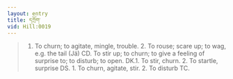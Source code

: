 ```yaml
---
layout: entry
title: དཀྲོག་
vid: Hill:0019
---
```

> 1. To churn; to agitate, mingle, trouble. 2. To rouse; scare up; to wag, e.g. the tail (Jä) CD. To stir up; to churn; to give a feeling of surprise to; to disturb; to open. DK.1. To stir, churn. 2. To startle, surprise DS. 1. To churn, agitate, stir. 2. To disturb TC.
